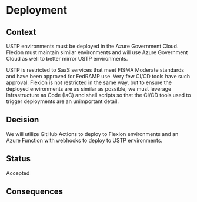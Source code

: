 # Deployment

## Context

USTP environments must be deployed in the Azure Government Cloud. Flexion must maintain similar environments and will use Azure Government Cloud as well to better mirror USTP environments.

USTP is restricted to SaaS services that meet FISMA Moderate standards and have been approved for FedRAMP use. Very few CI/CD tools have such approval. Flexion is not restricted in the same way, but to ensure the deployed environments are as similar as possible, we must leverage Infrastructure as Code (IaC) and shell scripts so that the CI/CD tools used to trigger deployments are an unimportant detail.

## Decision

We will utilize GitHub Actions to deploy to Flexion environments and an Azure Function with webhooks to deploy to USTP environments.

## Status

Accepted

## Consequences
